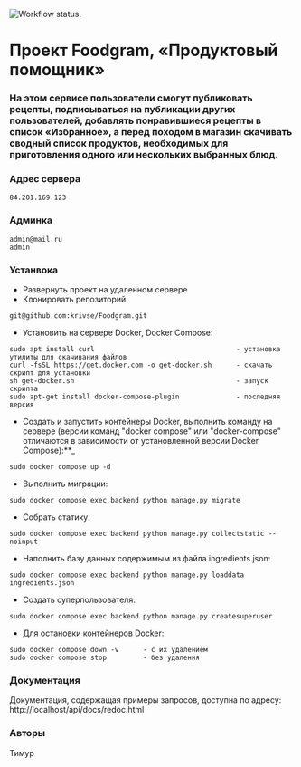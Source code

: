 ![Workflow status.](https://github.com/Saggitel/foodgram-project-react/actions/workflows/main.yml/badge.svg)
# Проект Foodgram, «Продуктовый помощник»
### На этом сервисе пользователи смогут публиковать рецепты, подписываться на публикации других пользователей, добавлять понравившиеся рецепты в список «Избранное», а перед походом в магазин скачивать сводный список продуктов, необходимых для приготовления одного или нескольких выбранных блюд.

### Адрес сервера 
```
84.201.169.123
```

### Админка
```
admin@mail.ru
admin
```

### Устанвока
- Развернуть проект на удаленном сервере
- Клонировать репозиторий:
```
git@github.com:krivse/Foodgram.git
```

- Установить на сервере Docker, Docker Compose:
```
sudo apt install curl                                   - установка утилиты для скачивания файлов
curl -fsSL https://get.docker.com -o get-docker.sh      - скачать скрипт для установки
sh get-docker.sh                                        - запуск скрипта
sudo apt-get install docker-compose-plugin              - последняя версия 
```

- Создать и запустить контейнеры Docker, выполнить команду на сервере (версии команд "docker compose" или "docker-compose" отличаются в зависимости от установленной версии Docker Compose):**_
```
sudo docker compose up -d
```

- Выполнить миграции:
```
sudo docker compose exec backend python manage.py migrate
```

- Собрать статику:
```
sudo docker compose exec backend python manage.py collectstatic --noinput
```

- Наполнить базу данных содержимым из файла ingredients.json:
```
sudo docker compose exec backend python manage.py loaddata ingredients.json
```

- Создать суперпользователя:
```
sudo docker compose exec backend python manage.py createsuperuser
```

- Для остановки контейнеров Docker:
```
sudo docker compose down -v      - с их удалением
sudo docker compose stop         - без удаления
```

### Документация
Документация, содержащая примеры запросов, доступна по адресу: http://localhost/api/docs/redoc.html
### Авторы
Тимур